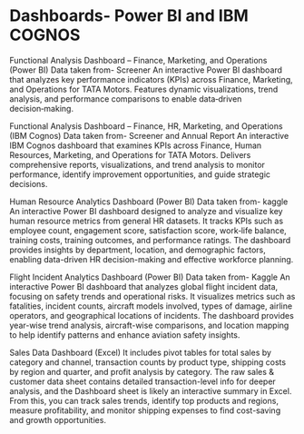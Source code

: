 # Dashboards- Power BI and IBM COGNOS
Functional Analysis Dashboard – Finance, Marketing, and Operations (Power BI)
Data taken from- Screener
An interactive Power BI dashboard that analyzes key performance indicators (KPIs) across Finance, Marketing, and Operations for TATA Motors. Features dynamic visualizations, trend analysis, and performance comparisons to enable data‑driven decision‑making.

Functional Analysis Dashboard – Finance, HR, Marketing, and Operations (IBM Cognos)
Data taken from- Screener and Annual Report
An interactive IBM Cognos dashboard that examines KPIs across Finance, Human Resources, Marketing, and Operations for TATA Motors. Delivers comprehensive reports, visualizations, and trend analysis to monitor performance, identify improvement opportunities, and guide strategic decisions.

Human Resource Analytics Dashboard (Power BI)
Data taken from- kaggle
An interactive Power BI dashboard designed to analyze and visualize key human resource metrics from general HR datasets. It tracks KPIs such as employee count, engagement score, satisfaction score, work‑life balance, training costs, training outcomes, and performance ratings. The dashboard provides insights by department, location, and demographic factors, enabling data-driven HR decision-making and effective workforce planning.

Flight Incident Analytics Dashboard (Power BI)
Data taken from- Kaggle
An interactive Power BI dashboard that analyzes global flight incident data, focusing on safety trends and operational risks. It visualizes metrics such as fatalities, incident counts, aircraft models involved, types of damage, airline operators, and geographical locations of incidents. The dashboard provides year-wise trend analysis, aircraft-wise comparisons, and location mapping to help identify patterns and enhance aviation safety insights.

Sales Data Dashboard (Excel)
It includes pivot tables for total sales by category and channel, transaction counts by product type, shipping costs by region and quarter, and profit analysis by category.
The raw sales & customer data sheet contains detailed transaction-level info for deeper analysis, and the Dashboard sheet is likely an interactive summary in Excel.
From this, you can track sales trends, identify top products and regions, measure profitability, and monitor shipping expenses to find cost-saving and growth opportunities.
